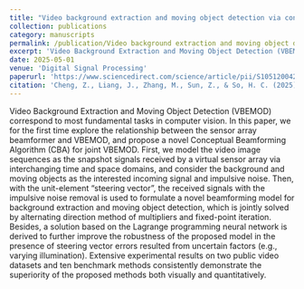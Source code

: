 ```yaml
---
title: "Video background extraction and moving object detection via conceptual beamforming algorithms"
collection: publications
category: manuscripts
permalink: /publication/Video background extraction and moving object detection via conceptual beamforming algorithms
excerpt: 'Video Background Extraction and Moving Object Detection (VBEMOD) correspond to most fundamental tasks in computer vision. In this paper, we for the first time explore the relationship between the sensor array beamformer and VBEMOD, and propose a novel Conceptual Beamforming Algorithm (CBA) for joint VBEMOD.'
date: 2025-05-01
venue: 'Digital Signal Processing'
paperurl: 'https://www.sciencedirect.com/science/article/pii/S1051200425000715'
citation: 'Cheng, Z., Liang, J., Zhang, M., Sun, Z., & So, H. C. (2025). Video background extraction and moving object detection via conceptual beamforming algorithms. Digital Signal Processing, 160, 105049'
---
```


Video Background Extraction and Moving Object Detection (VBEMOD) correspond to most fundamental tasks in computer vision. In this paper, we for the first time explore the relationship between the sensor array beamformer and VBEMOD, and propose a novel Conceptual Beamforming Algorithm (CBA) for joint VBEMOD. First, we model the video image sequences as the snapshot signals received by a virtual sensor array via interchanging time and space domains, and consider the background and moving objects as the interested incoming signal and impulsive noise. Then, with the unit-element “steering vector”, the received signals with the impulsive noise removal is used to formulate a novel beamforming model for background extraction and moving object detection, which is jointly solved by alternating direction method of multipliers and fixed-point iteration. Besides, a solution based on the Lagrange programming neural network is derived to further improve the robustness of the proposed model in the presence of steering vector errors resulted from uncertain factors (e.g., varying illumination). Extensive experimental results on two public video datasets and ten benchmark methods consistently demonstrate the superiority of the proposed methods both visually and quantitatively.
